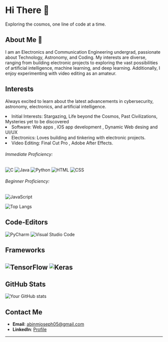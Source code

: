 # Hi There 👋
Exploring the cosmos, one line of code at a time.
<h2>About Me 🚀</h2>


I am an Electronics and Communication Engineering undergrad, passionate about Technology, Astronomy, and Coding. My interests are diverse, ranging from building electronic projects to exploring the vast possibilities of artificial intelligence, machine learning, and deep learning. Additionally, I enjoy experimenting with video editing as an amateur.

<h2>Interests</h2>
<p>Always excited to learn about the latest advancements in cybersecurity, astronomy, electronics, and artificial intelligence.</p>
<li>Initial Interests: Stargazing, Life beyond the Cosmos, Past Civilizations, Mysteries yet to be discovered</li>
<li>Software: Web apps , iOS app development , Dynamic Web desing and UI/UX</li>
<li>Electronics: Loves building and tinkering with electronic projects.</li>
<li>Video Editing: Final Cut Pro , Adobe After Effects.</li>


  <h6>Immediate Proficiency:</h6>
  
  ![C](https://img.shields.io/badge/C-A8B9CC?style=for-the-badge&logo=c&logoColor=white)
  ![Java](https://img.shields.io/badge/Java-007396?style=for-the-badge&logo=java&logoColor=white)
  ![Python](https://img.shields.io/badge/Python-3776AB?style=for-the-badge&logo=python&logoColor=white)
  ![HTML](https://img.shields.io/badge/HTML5-E34F26?style=for-the-badge&logo=html5&logoColor=white)
  ![CSS](https://img.shields.io/badge/CSS3-1572B6?style=for-the-badge&logo=css3&logoColor=white)
  <h6>Beginner  Proficiency:</h6>
  
  ![JavaScript](https://img.shields.io/badge/JavaScript-F7DF1E?style=for-the-badge&logo=javascript&logoColor=black)


  ![Top Langs](https://github-readme-stats.vercel.app/api/top-langs/?username=Flash500x&layout=compact&theme=radical)

<h2>Code-Editors</h2>

  ![PyCharm](https://img.shields.io/badge/PyCharm-000000?style=for-the-badge&logo=pycharm&logoColor=white)
  ![Visual Studio Code](https://img.shields.io/badge/Visual%20Studio%20Code-0078d7?style=for-the-badge&logo=visualstudiocode&logoColor=white)

<h2>Frameworks<h2>

  ![TensorFlow](https://img.shields.io/badge/TensorFlow-FF6F00?style=for-the-badge&logo=tensorflow&logoColor=white)
  ![Keras](https://img.shields.io/badge/Keras-D00000?style=for-the-badge&logo=keras&logoColor=white)



## GitHub Stats

![Your GitHub stats](https://github-readme-stats.vercel.app/api?username=Flash500x&show_icons=true&theme=radical)

## Contact Me
- **Email**: [abinmjoseph05@gmail.com](mailto:abinmjoseph05@gmail.com)
- **LinkedIn**: [Profile](https://www.linkedin.com/in/abin-s-manoj-7b8867291/)

---
